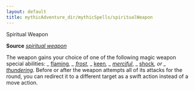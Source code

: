 ```yaml
---
layout: default
title: mythicAdventure_dir/mythicSpells/spiritualWeapon
---
```

Spiritual Weapon

**Source** [_spiritual weapon_](spell_dir/spiritualWeapon#_spiritual-weapon)

The weapon gains your choice of one of the following magic weapon special abilities: _ [flaming](magicItems/weapons#_weapons-flaming)_, _ [frost](magicItem_dir/weapons#_weapons-frost)_, _ [keen](magicItems/weapons#_weapons-keen)_, _ [merciful](magicItem_dir/weapons#_weapons-merciful)_, _ [shock](magicItems/weapons#_weapons-shock)_, or _ [thundering](magicItem_dir/weapons#_thundering)_. Before or after the weapon attempts all of its attacks for the round, you can redirect it to a different target as a swift action instead of a move action.

